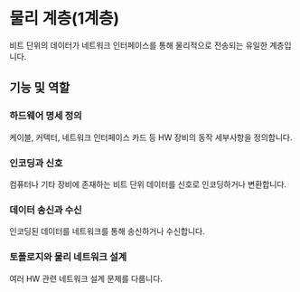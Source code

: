 # 물리 계층(1계층)

비트 단위의 데이터가 네트워크 인터페이스를 통해 물리적으로 전송되는 유일한 계층입니다.

## 기능 및 역할

### 하드웨어 명세 정의

케이블, 커텍터, 네트워크 인터페이스 카드 등 HW 장비의 동작 세부사항을 정의합니다.

### 인코딩과 신호

컴퓨터나 기타 장비에 존재하는 비트 단위 데이터를 신호로 인코딩하거나 변환합니다.

### 데이터 송신과 수신

인코딩된 데이터를 네트워크를 통해 송신하거나 수신합니다.

### 토폴로지와 물리 네트워크 설계

여러 HW 관련 네트워크 설계 문제를 다룹니다.
